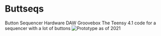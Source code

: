 # Buttseqs
Button Sequencer Hardware DAW Groovebox
The Teensy 4.1 code for a sequencer with a lot of buttons
![Prototype as of 2021](https://www.lynxwave.com/buttseqs/Front.jpg)
